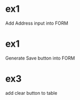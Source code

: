 # ex1

Add Address input into FORM

# ex1

Generate Save button into FORM

# ex3

add clear button to table
